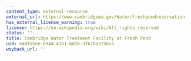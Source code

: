 ```yaml
---
content_type: external-resource
external_url: https://www.cambridgema.gov/Water/freshpondreservation
has_external_license_warning: true
license: https://en.wikipedia.org/wiki/All_rights_reserved
status: ''
title: Cambridge Water Treatment Facility at Fresh Pond
uid: e48fd5ee-b944-43b1-bd28-3f670a225bca
wayback_url: ''
---
```

